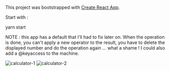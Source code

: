 This project was bootstrapped with [Create React App](https://github.com/facebook/create-react-app).

Start with :

yarn start

NOTE : this app has a default that I'll had to fix later on. When the operation is done, you can't apply a new operator to the result, you have to delete the displayed number and do the operation again ... what a shame !
I could also add a @keyaccess to the machine.

![calculator-1](https://user-images.githubusercontent.com/44287876/48960582-fc68cb00-ef6d-11e8-867f-a54e201a6f5d.jpg)
![calculator-2](https://user-images.githubusercontent.com/44287876/48960583-fc68cb00-ef6d-11e8-9225-d7184bfb49eb.jpg)

